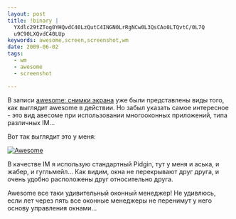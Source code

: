 ```yaml
--- 
layout: post
title: !binary |
  YXdlc29tZTog0YHQvdC40LzQutC4INGN0LrRgNCw0L3QsCAo0LTQvtC/0L7Q
  u9C90LXQvdC40LUp
keywords: awesome,screen,screenshot,wm
date: 2009-06-02
tags:
  - wm
  - awesome
  - screenshot

---
```

В записи <a href="/2009/05/23/awesome-snimki-ekrana/">awesome: снимки экрана</a> уже были представлены виды того, как выглядит awesome в действии. Но забыл указать самое интересное - это вид авесоме при использовании многооконных приложений, типа различных IM...

Вот так выглядит это у меня:

<a href="http://static.juev.ru/2009/06/200906021323191280x1024.png"><img src="http://static.juev.ru/2009/06/200906021323191280x1024.th.png" border="0" alt="Awesome" /></a>

В качестве IM я использую стандартный Pidgin, тут у меня и аська, и жабер, и гугльмейл... Как видим, окна не перекрывают друг друга, и очень удобно расположены друг относительно друга.

Awesome все таки удивительный оконный менеджер! Не удивлюсь, если лет через пять все оконные менеджеры не перенимут у него основу управления окнами...
